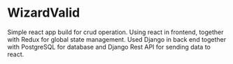 # WizardValid
Simple react app build for crud operation. Using react in frontend, together with Redux for global state management. Used Django in back end together with PostgreSQL for database and Django Rest API for sending data to react.
